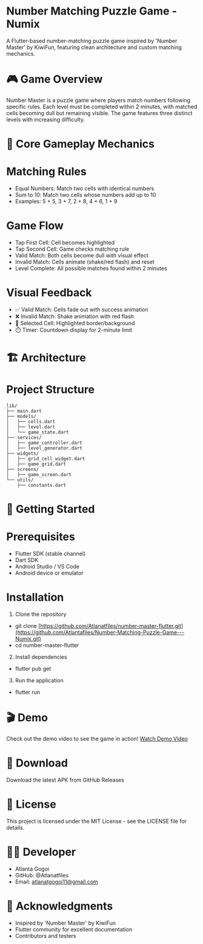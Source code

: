 # Number Matching Puzzle Game - Numix
A Flutter-based number-matching puzzle game inspired by 'Number Master' by KiwiFun, featuring clean architecture and custom matching mechanics.
# 🎮 Game Overview
Number Master is a puzzle game where players match numbers following specific rules. Each level must be completed within 2 minutes, with matched cells becoming dull but remaining visible. The game features three distinct levels with increasing difficulty.
# 🎯 Core Gameplay Mechanics

# Matching Rules

- Equal Numbers: Match two cells with identical numbers
- Sum to 10: Match two cells whose numbers add up to 10
- Examples: 5 + 5, 3 + 7, 2 + 8, 4 + 6, 1 + 9

# Game Flow

- Tap First Cell: Cell becomes highlighted
- Tap Second Cell: Game checks matching rule
- Valid Match: Both cells become dull with visual effect
- Invalid Match: Cells animate (shake/red flash) and reset
- Level Complete: All possible matches found within 2 minutes

# Visual Feedback

- ✅ Valid Match: Cells fade out with success animation
- ❌ Invalid Match: Shake animation with red flash
- 🎯 Selected Cell: Highlighted border/background
- ⏱️ Timer: Countdown display for 2-minute limit

# 🏗️ Architecture
# Project Structure
    lib/
    ├── main.dart
    ├── models/
    │   ├── cells.dart
    │   ├── level.dart
    │   └── game_state.dart
    ├── services/
    │   ├── game_controller.dart
    │   ├── level_generator.dart
    ├── widgets/
    │   ├── grid_cell_widget.dart
    │   ├── game_grid.dart
    ├── screens/
    │   ├── game_screen.dart
    └── utils/
        ├── constants.dart

# 🚀 Getting Started
# Prerequisites

- Flutter SDK (stable channel)
- Dart SDK
- Android Studio / VS Code
- Android device or emulator

# Installation

1. Clone the repository
- git clone [https://github.com/Atlanatfiles/number-master-flutter.git](https://github.com/Atlantafiles/Number-Matching-Puzzle-Game---Numix.git)
- cd number-master-flutter

2. Install dependencies
- flutter pub get

3. Run the application
- flutter run

# 🎬 Demo
Check out the demo video to see the game in action!
[Watch Demo Video](https://youtube.com/shorts/s7CMqP6HqC8?feature=share)

# 📱 Download
Download the latest APK from GitHub Releases

# 📄 License
This project is licensed under the MIT License - see the LICENSE file for details.

# 👨‍💻 Developer

- Atlanta Gogoi
- GitHub: @Atlanatfiles
- Email: atlanatgogoi11@gmail.com

# 🙏 Acknowledgments

- Inspired by 'Number Master' by KiwiFun
- Flutter community for excellent documentation
- Contributors and testers
